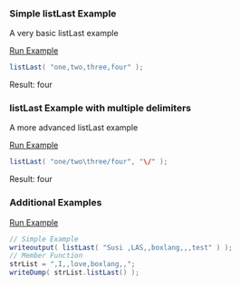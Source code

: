 ### Simple listLast Example

A very basic listLast example

<a href="https://try.boxlang.io/?code=eJzLySwu8UksLtFQUMrPS9UpKc%2FXKckoSk3VScsvLVJS0LTmAgDV5gtf" target="_blank">Run Example</a>

```java
listLast( "one,two,three,four" );

```

Result: four

### listLast Example with multiple delimiters

A more advanced listLast example

<a href="https://try.boxlang.io/?code=eJzLySwu8UksLtFQUMrPS9UvKc%2BPKckoSk3VT8svLVLSUVCK0VdS0LTmAgAjqQyw" target="_blank">Run Example</a>

```java
listLast( "one/two\three/four", "\/" );

```

Result: four

### Additional Examples

<a href="https://try.boxlang.io/?code=eJw9jTsKwzAQRHudYlFlwxIdwKQIJIGAUukEjtlCIFlCu%2Bvk%2BFG%2B1Uwxb55zEGKuieD0mF9p7i0KFZWqMkCKLH7m3mxQjoD%2BEBCTLkSIKMRiYYRxMs7BlfKNGpx1XSSW1bA033HYg8VLh8pGP9JOH81Rcx3gO9z9Ze%2FHJ1DsMeE%3D" target="_blank">Run Example</a>

```java
// Simple Example
writeoutput( listLast( "Susi ,LAS,,boxlang,,,test" ) );
// Member Function
strList = ",I,,love,boxlang,,";
writeDump( strList.listLast() );

```


